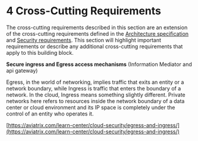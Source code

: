 # 4 Cross-Cutting Requirements

The cross-cutting requirements described in this section are an extension of the cross-cutting requirements defined in the [Architecture specification](../../architecture-and-nonfunctional-requirements/) and [Security requirements](../security-requirements/). This section will highlight important requirements or describe any additional cross-cutting requirements that apply to this building block.

**Secure ingress and Egress access mechanisms** (Information Mediator and api gateway)

Egress, in the world of networking, implies traffic that exits an entity or a network boundary, while Ingress is traffic that enters the boundary of a network. In the cloud, Ingress means something slightly different. Private networks here refers to resources inside the network boundary of a data center or cloud environment and its IP space is completely under the control of an entity who operates it.

[https://aviatrix.com/learn-center/cloud-security/egress-and-ingress/](https://aviatrix.com/learn-center/cloud-security/egress-and-ingress/)
